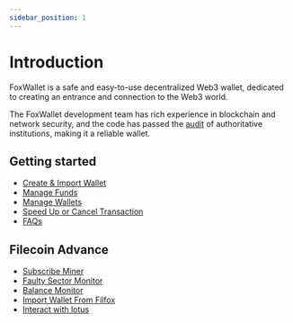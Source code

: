 ```yaml
---
sidebar_position: 1
---
```


# Introduction
FoxWallet is a safe and easy-to-use decentralized Web3 wallet, dedicated to creating an entrance and connection to the Web3 world.

The FoxWallet development team has rich experience in blockchain and network security, and the code has passed the [audit](https://www.certik.org/projects/fox-wallet) of authoritative institutions, making it a reliable wallet.

## Getting started
* [Create & Import Wallet](./create-wallet.md)
* [Manage Funds](./manage-funds.md)
* [Manage Wallets](./manage-wallet.md)
* [Speed Up or Cancel Transaction](./speed-up-or-cancel-tx.md)
* [FAQs](./faq.md)

## Filecoin Advance
* [Subscribe Miner](./filecoin-advance/subscribe-miner.md)
* [Faulty Sector Monitor](./filecoin-advance/faulty-sector-monitor.md)
* [Balance Monitor](./filecoin-advance/balance-monitor.md)
* [Import Wallet From Filfox](./filecoin-advance/import-from-filfox.md)
* [Interact with lotus](./filecoin-advance/interact-with-lotus.md)

